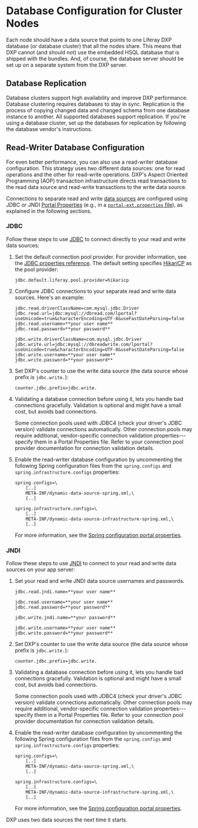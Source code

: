 # Database Configuration for Cluster Nodes

Each node should have a data source that points to one Liferay DXP database (or database cluster) that all the nodes share. This means that DXP cannot (and should not) use the embedded HSQL database that is shipped with the bundles. And, of course, the database server should be set up on a separate system from the DXP server.

## Database Replication

Database clusters support high availability and improve DXP performance. Database clustering requires databases to stay in sync. Replication is the process of copying changed data and changed schema from one database instance to another. All supported databases support replication. If you're using a database cluster, set up the databases for replication by following the database vendor's instructions.

## Read-Writer Database Configuration

For even better performance, you can also use a read-writer database configuration. This strategy uses two different data sources: one for read operations and the other for read-write operations. DXP's Aspect Oriented Programming (AOP) transaction infrastructure directs read transactions to the read data source and read-write transactions to the write data source. 

Connections to separate read and write [data sources](https://docs.liferay.com/portal/7.2-latest/propertiesdoc/portal.properties.html#JDBC) are configured using JDBC or JNDI [Portal Properties](../../../installation-and-upgrades/14-reference/03-portal-properties.md) (e.g., in a [`portal-ext.properties` file](../../../14-reference/02-portal-properties.md)), as explained in the following sections. 

### JDBC

Follow these steps to use [JDBC](../../../01-installing-liferay-dxp/04-connecting-a-database.md#using-the-built-in-data-source) to connect directly to your read and write data sources:

1.  Set the default connection pool provider. For provider information, see the [JDBC properties reference](https://docs.liferay.com/portal/7.2-latest/propertiesdoc/portal.properties.html#JDBC). The default setting specifies [HikariCP](https://github.com/brettwooldridge/HikariCP) as the pool provider:

    ```properties
    jdbc.default.liferay.pool.provider=hikaricp
    ```

1.  Configure JDBC connections to your separate read and write data sources. Here's an example:

    ```properties
    jdbc.read.driverClassName=com.mysql.jdbc.Driver
    jdbc.read.url=jdbc:mysql://dbread.com/lportal?useUnicode=true&characterEncoding=UTF-8&useFastDateParsing=false
    jdbc.read.username=**your user name**
    jdbc.read.password=**your password**

    jdbc.write.driverClassName=com.mysql.jdbc.Driver
    jdbc.write.url=jdbc:mysql://dbreadwrite.com/lportal?useUnicode=true&characterEncoding=UTF-8&useFastDateParsing=false
    jdbc.write.username=**your user name**
    jdbc.write.password=**your password**
    ```

1.  Set DXP's counter to use the write data source (the data source whose prefix is `jdbc.write.`):

    ```properties
    counter.jdbc.prefix=jdbc.write.
    ```

1.  Validating a database connection before using it, lets you handle bad connections gracefully. Validation is optional and might have a small cost, but avoids bad connections. 

    Some connection pools used with JDBC4 (check your driver's JDBC version) validate connections automatically. Other connection pools may require additional, vendor-specific connection validation properties---specify them in a Portal Properties file. Refer to your connection pool provider documentation for connection validation details.

1.  Enable the read-writer database configuration by uncommenting the following Spring configuration files from the `spring.configs` and `spring.infrastructure.configs` properties:

    ```properties
    spring.configs=\
        [..]
        META-INF/dynamic-data-source-spring.xml,\
        [..]

    spring.infrastructure.configs=\
        [..]
        META-INF/dynamic-data-source-infrastructure-spring.xml,\
        [..]
    ```

    For more information, see the [Spring configuration portal properties](https://docs.liferay.com/portal/7.2-latest/propertiesdoc/portal.properties.html#Spring).

### JNDI

Follow these steps to use [JNDI](../../../01-installing-liferay-dxp/04-connecting-a-database.md#using-a-data-source-on-your-application-server) to connect to your read and write data sources on your app server:

1. Set your read and write JNDI data source usernames and passwords. 

    ```properties
    jdbc.read.jndi.name=**your user name**

    jdbc.read.username=**your user name**
    jdbc.read.password=**your password**

    jdbc.write.jndi.name=**your password**

    jdbc.write.username=**your user name**
    jdbc.write.password=**your password**
    ```

1.  Set DXP's counter to use the write data source (the data source whose prefix is `jdbc.write.`):

    ```properties
    counter.jdbc.prefix=jdbc.write.
    ```

1.  Validating a database connection before using it, lets you handle bad connections gracefully. Validation is optional and might have a small cost, but avoids bad connections.

    Some connection pools used with JDBC4 (check your driver's JDBC version) validate connections automatically. Other connection pools may require additional, vendor-specific connection validation properties---specify them in a Portal Properties file. Refer to your connection pool provider documentation for connection validation details.

1.  Enable the read-writer database configuration by uncommenting the following Spring configuration files from the `spring.configs` and `spring.infrastructure.configs` properties:

    ```properties
    spring.configs=\
        [..]
        META-INF/dynamic-data-source-spring.xml,\
        [..]

    spring.infrastructure.configs=\
        [..]
        META-INF/dynamic-data-source-infrastructure-spring.xml,\
        [..]
    ```

    For more information, see the [Spring configuration portal properties](https://docs.liferay.com/portal/7.2-latest/propertiesdoc/portal.properties.html#Spring).

DXP uses two data sources the next time it starts. 
